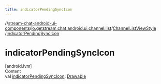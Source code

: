 ```yaml
---
title: indicatorPendingSyncIcon
---
```

//[stream-chat-android-ui-components](../../../index.md)/[io.getstream.chat.android.ui.channel.list](../index.md)/[ChannelListViewStyle](index.md)/[indicatorPendingSyncIcon](indicatorPendingSyncIcon.md)



# indicatorPendingSyncIcon  
[androidJvm]  
Content  
val [indicatorPendingSyncIcon](indicatorPendingSyncIcon.md): [Drawable](https://developer.android.com/reference/kotlin/android/graphics/drawable/Drawable.html)  



